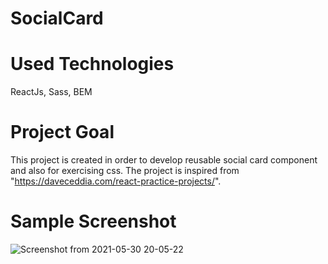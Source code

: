 # SocialCard

# Used Technologies
ReactJs, Sass, BEM

# Project Goal
This project is created in order to develop reusable social card component and also for exercising css.
The project is inspired from "https://daveceddia.com/react-practice-projects/".

# Sample Screenshot
![Screenshot from 2021-05-30 20-05-22](https://user-images.githubusercontent.com/25548655/120113295-7a7f3b80-c182-11eb-9722-cc8906c7370c.png)
